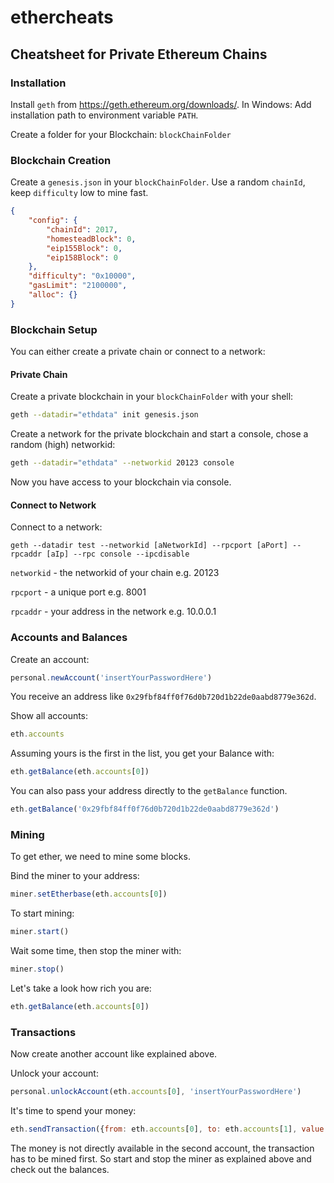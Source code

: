 # ethercheats

## Cheatsheet for Private Ethereum Chains

### Installation

Install `geth` from https://geth.ethereum.org/downloads/.
In Windows: Add installation path to environment variable `PATH`.

Create a folder for your Blockchain: `blockChainFolder`

### Blockchain Creation

Create a `genesis.json` in your `blockChainFolder`.
Use a random `chainId`, keep `difficulty` low to mine fast.

```json
{
    "config": {
        "chainId": 2017,
        "homesteadBlock": 0,
        "eip155Block": 0,
        "eip158Block": 0
    },
    "difficulty": "0x10000",
    "gasLimit": "2100000",
    "alloc": {}
}
```

### Blockchain Setup

You can either create a private chain or connect to a network:

#### Private Chain

Create a private blockchain in your `blockChainFolder` with your shell:

```sh
geth --datadir="ethdata" init genesis.json
```

Create a network for the private blockchain and start a console, chose a random (high) networkid:

```sh
geth --datadir="ethdata" --networkid 20123 console
```

Now you have access to your blockchain via console.

#### Connect to Network

Connect to a network:

```
geth --datadir test --networkid [aNetworkId] --rpcport [aPort] --rpcaddr [aIp] --rpc console --ipcdisable
```

`networkid` - the networkid of your chain e.g. 20123 

`rpcport` - a unique port e.g. 8001

`rpcaddr` - your address in the network e.g. 10.0.0.1



### Accounts and Balances

Create an account:

```javascript
personal.newAccount('insertYourPasswordHere')
```

You receive an address like `0x29fbf84ff0f76d0b720d1b22de0aabd8779e362d`.

Show all accounts:

```javascript
eth.accounts
```

Assuming yours is the first in the list, you get your Balance with:

```javascript
eth.getBalance(eth.accounts[0])
```

You can also pass your address directly to the `getBalance` function.

```javascript
eth.getBalance('0x29fbf84ff0f76d0b720d1b22de0aabd8779e362d')
```

### Mining

To get ether, we need to mine some blocks.

Bind the miner to your address:
```javascript
miner.setEtherbase(eth.accounts[0])
```

To start mining:
```javascript
miner.start()
```

Wait some time, then stop the miner with:
```javascript
miner.stop()
```

Let's take a look how rich you are:

```javascript
eth.getBalance(eth.accounts[0])
```

### Transactions

Now create another account like explained above.

Unlock your account:

```javascript
personal.unlockAccount(eth.accounts[0], 'insertYourPasswordHere')
```

It's time to spend your money:

```javascript
eth.sendTransaction({from: eth.accounts[0], to: eth.accounts[1], value: 202020})
```

The money is not directly available in the second account, the transaction has to be mined first.
So start and stop the miner as explained above and check out the balances.


